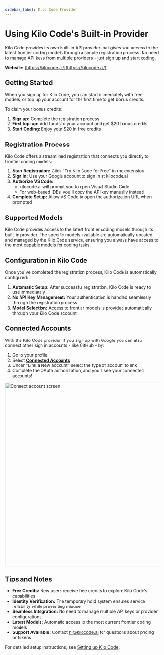 ```yaml
---
sidebar_label: Kilo Code Provider
---
```


# Using Kilo Code's Built-in Provider

Kilo Code provides its own built-in API provider that gives you access to the latest frontier coding models through a simple registration process. No need to manage API keys from multiple providers - just sign up and start coding.

**Website:** [https://kilocode.ai/](https://kilocode.ai/)

## Getting Started

When you sign up for Kilo Code, you can start immediately with free models, or top up your account for the first time to get bonus credits.

To claim your bonus credits:

1. **Sign up:** Complete the registration process
2. **First top-up:** Add funds to your account and get $20 bonus credits
3. **Start Coding:** Enjoy your $20 in free credits

## Registration Process

Kilo Code offers a streamlined registration that connects you directly to frontier coding models:

1. **Start Registration:** Click "Try Kilo Code for Free" in the extension
2. **Sign In:** Use your Google account to sign in at kilocode.ai
3. **Authorize VS Code:**
    - kilocode.ai will prompt you to open Visual Studio Code
    - For web-based IDEs, you'll copy the API key manually instead
4. **Complete Setup:** Allow VS Code to open the authorization URL when prompted

<!-- <img src="/img/setting-up/signupflow.gif" alt="Sign up and registration flow with Kilo Code" width="600" /> -->

## Supported Models

Kilo Code provides access to the latest frontier coding models through its built-in provider. The specific models available are automatically updated and managed by the Kilo Code service, ensuring you always have access to the most capable models for coding tasks.

## Configuration in Kilo Code

Once you've completed the registration process, Kilo Code is automatically configured:

1. **Automatic Setup:** After successful registration, Kilo Code is ready to use immediately
2. **No API Key Management:** Your authentication is handled seamlessly through the registration process
3. **Model Selection:** Access to frontier models is provided automatically through your Kilo Code account

## Connected Accounts

With the Kilo Code provider, if you sign up with Google you can also connect other sign in accounts - like GitHub - by:

1. Go to your profile
2. Select [**Connected Accounts**](https://app.kilocode.ai/connected-accounts)
3. Under "Link a New account" select the type of account to link
4. Complete the OAuth authorization, and you'll see your connected accounts!

<img src="/docs/img/kilo-provider/connected-accounts.png" alt="Connect account screen" width="600" />

## Tips and Notes

- **Free Credits:** New users receive free credits to explore Kilo Code's capabilities
- **Identity Verification:** The temporary hold system ensures service reliability while preventing misuse
- **Seamless Integration:** No need to manage multiple API keys or provider configurations
- **Latest Models:** Automatic access to the most current frontier coding models
- **Support Available:** Contact [hi@kilocode.ai](mailto:hi@kilocode.ai) for questions about pricing or tokens

For detailed setup instructions, see [Setting up Kilo Code](/getting-started/setting-up).

